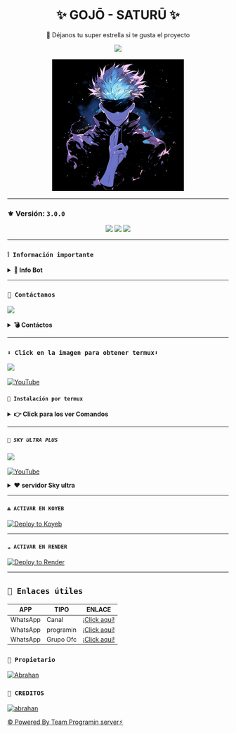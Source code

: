 <h1 align="center">✨ GOJŌ - SATURŪ ✨</h1>
<p align="center">🌟 Déjanos tu super estrella si te gusta el proyecto</p>

<p align="center">
  <img src="https://readme-typing-svg.demolab.com?font=Fira+Code&pause=1000&color=FF0000&center=true&width=435&lines=Bienvenido+al+Repositorio;Azumi+-+Bot+-+MD;Gracias+por+preferirnos;Creado+por+Abrahan,+Gabriel,+Dev-fedexyz13,+JhonatanG;💨🔥+BOOM!!!" />
</p>

<p align="center">
  <img src="https://raw.githubusercontent.com/El-brayan502/dat3/main/uploads/ae6c76-1760912443759.jpg" width="300"/>
</p>

---

### ⚜️ Versión: `3.0.0`

<div align="center">
  <a href="https://wa.me/573237649689"><img src="https://img.shields.io/badge/Dueño-00802f?style=for-the-badge&logo=whatsapp&logoColor=white" /></a>
  <a href="https://wa.me/573237649689"><img src="https://img.shields.io/badge/Soporte-00802f?style=for-the-badge&logo=whatsapp&logoColor=white" /></a>
  <a href="https://www.youtube.com/@abrahan987"><img src="https://img.shields.io/badge/YouTube-FF0000?style=for-the-badge&logo=youtube&logoColor=white" /></a>
</div>

---

### **`❕️ Información importante`**

<details>
 <summary><b> 🔱 Info Bot</b></summary>

* Este proyecto **no está afiliado de ninguna manera** con `WhatsApp`, `Inc. WhatsApp` es una marca registrada de `WhatsApp LLC`, y este bot es un **desarrollo independiente** que **no tiene ninguna relación oficial con la compañía**.

</details>

---

### **`💭 Contáctanos`**

<a
href="https://wa.me/573237649689?text="><img src="https://qu.ax/ugHh.jpg" height="125px"></a>

<details>
<summary><b> 💣 Contáctos</b></summary>

* https://wa.me/573237649689

---


</details>

---

### **`⬇️ Click en la imagen para obtener termux⬇️`**
<a
href="https://www.mediafire.com/file/3hsvi3xkpq3a64o/termux_118.a"><img src="https://qu.ax/finc.jpg" height="125px"></a>

<div align=>

[![YouTube](https://img.shields.io/badge/Tutorial-instalacion-FF0000?style=for-the-badge&logo=youTube&logoColor=white)](https://youtu.be/JICVzI0sOLk?si=1GJ3_vl_TNpfb9Iv)
 

#### **`💨 Instalación por termux`**

<details>
 <summary><b> 👉 Click para los ver Comandos</b></summary>

#### **🪄 Instalación manual por termux**
> copie y peguen en termux uno por uno 
```bash
termux-setup-storage
```

```bash
apt update && apt upgrade && pkg install -y git nodejs ffmpeg imagemagick yarn
```

```bash
git clone https://github.com/Diomar-s/Kakaroto-Bot-MD && cd Kakaroto-Bot-MD
```

```bash
yarn install && npm install
```

```bash
npm start
```
> si despues de poner el numero de WhatsApp, y sale letras en roja no se preocupe es normal 
---

#### **🟢 Activar en caso de detenerse en termux**

Si después de instalar el bot en Termux se detiene (pantalla en blanco, pérdida de conexión a Internet, reinicio del dispositivo), sigue estos pasos:

1. Abre Termux y navega al directorio del bot:
    ```bash
    cd azumi-bot
    ```

2. Inicia el bot nuevamente:
    ```bash
    npm start
    ```

---

#### **🍬 Obtener otro codigo qr en termux**

Si después de instalar el bot en Termux y iniciar la session del bot (el numero se va a soporte, se cierra la conexión o demorastes al conectar), sigue estos pasos:

1. Abre Termux y navega al directorio del bot:
    ```bash
    cd azumi-Bot-MD
    ```

2. Elimina la carpeta MiniSession:
    ```bash
    rm -rf azumisesion
    ```

3. Inicia el bot nuevamente:
    ```bash
    npm start
    ```

---

### **😼 Para activar 24/7 (termux)**

> comando para obtener la bot 24/7 en termux

```bash
npm i -g pm2 && pm2 start index.js && pm2 save && pm2 logs
```

---

</details>

---

##### **`🌟 SKY ULTRA PLUS`**

<a
href="https://dash.skyultraplus.com"><img src="https://qu.ax/zFzXF.png" height="125px"></a>

<div align=>

[![YouTube](https://img.shields.io/badge/SkyUltraPlus-Host-FF0000?style=for-the-badge&logo=youtube&logoColor=white)](https://youtu.be/fZbcCLpSH6Y?si=1sDen7Bzmb7jVpAI)
 

<details>
 <summary><b> ❤️ servidor Sky ultra</b></summary>

* Estado Sky [`Status`](https://estado.skyultraplus.com)
* Dash Sky[`Dash`](https://dash.skyultraplus.com)
* Panel Sky [`Panel`](https://panel.skyultraplus.com)
* Canal de WhatsApp [`Canal Sky`](https://whatsapp.com/channel/0029VakUvreFHWpyWUr4Jr0g)
* Comunidad Sky [`Click`](https://chat.whatsapp.com/KGPhTIfgOzZCMNqoc3R7OW)

---


</details>

----- 
#### **`⏏️ ACTIVAR EN KOYEB`**
[![Deploy to Koyeb](https://binbashbanana.github.io/deploy-buttons/buttons/remade/koyeb.svg)](https://app.koyeb.com/deploy?type=git&repository=github.com/Diomar-s/azumi-MD&branch=master&name=kakarotobot-md)

------------------
#### **`☁️ ACTIVAR EN RENDER`**
[![Deploy to Render](https://binbashbanana.github.io/deploy-buttons/buttons/remade/render.svg)](https://dashboard.render.com/blueprint/new?repo=https%3A%2F%2Fgithub.com%2FDiomar-s%2Fazumi-Bot-MD)



</details>

---

## **`🔗 Enlaces útiles`**

| APP | TIPO | ENLACE |
|------|-------------|-------|
| WhatsApp | Canal | [¡Click aquí!](https://whatsapp.com/channel/0029VaehG4gKmCPX449RbA2T) |
| WhatsApp | programin | [¡Click aquí!](https://whatsapp.com/channel/0029VaehG4gKmCPX449RbA2T) |
| WhatsApp | Grupo Ofc | [¡Click aquí!](https://whatsapp.com/channel/0029VaehG4gKmCPX449RbA2T) |
 

### **`🔱 Propietario`**
<a
href="https://github.com/abraham987"><img src="https://qu.ax/OzNcz.jpg" width="130" height="130" alt="Abrahan"/></a>

</a> 



### **`🌹 CREDITOS`**
<a
href="https://github.com/abrahan-m"><img src="https://github.com/abrahan.png" width="140" height="140" alt="abrahan"/></a>

[© Powered By Team Programin server⚡︎](https://whatsapp.com/channel/0029VaehG4gKmCPX449RbA2T)
